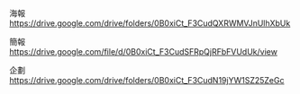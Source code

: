 
海報
https://drive.google.com/drive/folders/0B0xiCt_F3CudQXRWMVJnUlhXbUk


簡報
https://drive.google.com/file/d/0B0xiCt_F3CudSFRpQjRFbFVUdUk/view


企劃
https://drive.google.com/drive/folders/0B0xiCt_F3CudN19jYW1SZ25ZeGc
